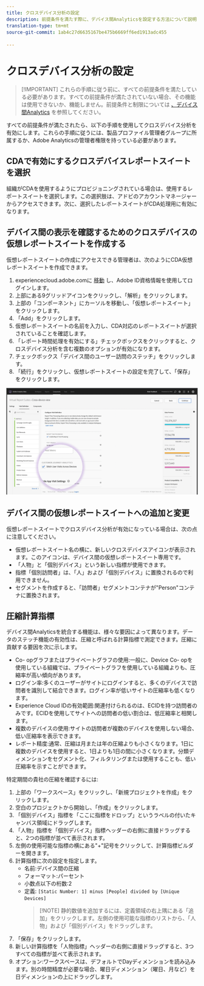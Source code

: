 ```yaml
---
title: クロスデバイス分析の設定
description: 前提条件を満たす際に、デバイス間Analyticsを設定する方法について説明します。
translation-type: tm+mt
source-git-commit: 1ab4c27d6635167be475b6669ff6ed1913adc455

---
```



# クロスデバイス分析の設定

> [!IMPORTANT] これらの手順に従う前に、すべての前提条件を満たしている必要があります。すべての前提条件が満たされていない場合、その機能は使用できないか、機能しません。前提条件と制限については [、デバイス間Analytics](cda-home.md) を参照してください。

すべての前提条件が満たされたら、以下の手順を使用してクロスデバイス分析を有効にします。これらの手順に従うには、製品プロファイル管理者グループに所属するか、Adobe Analyticsの管理者権限を持っている必要があります。

## CDAで有効にするクロスデバイスレポートスイートを選択

組織がCDAを使用するようにプロビジョニングされている場合は、使用するレポートスイートを選択します。この選択肢は、アドビのアカウントマネージャーからアクセスできます。次に、選択したレポートスイートがCDA処理用に有効になります。

## デバイス間の表示を確認するためのクロスデバイスの仮想レポートスイートを作成する

仮想レポートスイートの作成にアクセスできる管理者は、次のようにCDA仮想レポートスイートを作成できます。

1. experiencecloud.adobe.comに [移動](https://experiencecloud.adobe.com) し、Adobe ID資格情報を使用してログインします。
2. 上部にある9グリッドアイコンをクリックし、「解析」をクリックします。
3. 上部の「コンポーネント」にカーソルを移動し、「仮想レポートスイート」をクリックします。
4. 「Add」をクリックします。
5. 仮想レポートスイートの名前を入力し、CDA対応のレポートスイートが選択されていることを確認します。
6. 「レポート時間処理を有効にする」チェックボックスをクリックすると、クロスデバイス分析を含む複数のオプションが有効になります。
7. チェックボックス「デバイス間のユーザー訪問のステッチ」をクリックします。
8. 「続行」をクリックし、仮想レポートスイートの設定を完了して、「保存」をクリックします。

![CDAチェックボックス](assets/cda-checkbox.png)

## デバイス間の仮想レポートスイートへの追加と変更

仮想レポートスイートでクロスデバイス分析が有効になっている場合は、次の点に注意してください。

* 仮想レポートスイート名の横に、新しいクロスデバイスアイコンが表示されます。このアイコンは、デバイス間の仮想レポートスイート専用です。
* 「人物」と「個別デバイス」という新しい指標が使用できます。
* 指標「個別訪問者」は、「人」および「個別デバイス」に置換されるので利用できません。
* セグメントを作成すると、「訪問者」セグメントコンテナが"Person"コンテナに置換されます。

## 圧縮計算指標

デバイス間Analyticsを統合する機能は、様々な要因によって異なります。データのステッチ機能の有効性は、圧縮と呼ばれる計算指標で測定できます。圧縮に貢献する要因を次に示します。

* Co- opグラフまたはプライベートグラフの使用:一般に、Device Co- opを使用している組織では、プライベートグラフを使用している組織よりも、圧縮率が高い傾向があります。
* ログイン率:多くのユーザーがサイトにログインすると、多くのデバイスで訪問者を識別して結合できます。ログイン率が低いサイトの圧縮率も低くなります。
* Experience Cloud IDの有効範囲:関連付けられるのは、ECIDを持つ訪問者のみです。ECIDを使用してサイトへの訪問者の低い割合は、低圧縮率と相関します。
* 複数のデバイスの使用:サイトの訪問者が複数のデバイスを使用しない場合、低い圧縮率を表示できます。
* レポート精度:通常、圧縮は月または年の圧縮よりも小さくなります。1日に複数のデバイスを使用すると、1日よりも1日の間に小さくなります。分類ディメンションをセグメント化、フィルタリングまたは使用することも、低い圧縮率を示すことができます。

特定期間の貴社の圧縮を確認するには:

1. 上部の「ワークスペース」をクリックし、「新規プロジェクトを作成」をクリックします。
2. 空白のプロジェクトから開始し、「作成」をクリックします。
3. 「個別デバイス」指標を「ここに指標をドロップ」というラベルの付いたキャンバス領域にドラッグします。
4. 「人物」指標を「個別デバイス」指標ヘッダーの右側に直接ドラッグすると、2つの指標が並べて表示されます。
5. 左側の使用可能な指標の横にある"+"記号をクリックして、計算指標ビルダーを開きます。
6. 計算指標に次の設定を指定します。
   * 名前:デバイス間の圧縮
   * フォーマット:パーセント
   * 小数点以下の桁数:2
   * 定義: `[Static Number: 1] minus [People] divided by [Unique Devices]`
      > [!NOTE] 静的数値を追加するには、定義領域の右上隅にある「追加」をクリックします。左側の使用可能な指標のリストから、「人物」および「個別デバイス」をドラッグします。
7. 「保存」をクリックします。
8. 新しい計算指標を「人物指標」ヘッダーの右側に直接ドラッグすると、3つすべての指標が並べて表示されます。
9. オプション:ワークスペースは、デフォルトでDayディメンションを読み込みます。別の時間精度が必要な場合、曜日ディメンション（曜日、月など）を日ディメンションの上にドラッグします。
